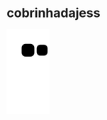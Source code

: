 # cobrinhadajess

![Snake animation](https://github.com/jessiepsx/jessiepsx/blob/output/github-contribution-grid-snake.svg)
